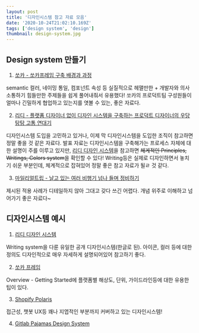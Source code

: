 ```yaml
---
layout: post
title: '디자인시스템 참고 자료 모음'
date: '2020-10-24T21:02:10.169Z'
tags: ['design system', 'design']
thumbnail: design-system.jpg
---
```


## Design system 만들기

1. [쏘카 - 쏘카프레임 구축 배경과 과정](https://www.slideshare.net/NaverEngineering/ss-238530731)

semantic 컬러, 네이밍 통일, 컴포넌트 속성 등 실질적으로 헤맬만한 + 개발자와 의사소통하기 힘들만한 주제들을 쉽게 풀어내줘서 유용했다!
쏘카의 프로덕트팀 구성원들이 얼마나 긴밀하게 협업하고 있는지를 엿볼 수 있는, 좋은 자료다.

2. [리디 - 플랫폼 디자이너 없이 디자인 시스템을 구축하는 프로덕트 디자이너의 우당탕탕 고통 연대기](https://www.slideshare.net/NaverEngineering/ss-238530637)

디자인시스템 도입을 고민하고 있거나, 이제 막 디자인시스템을 도입한 조직이 참고하면 정말 좋을 것 같은 자료다.
발표 자료는 디자인시스템을 구축해가는 프로세스 자체에 대한 설명이 주를 이루고 있지만, [리디 디자인 시스템](https://ridi.design/)을 참고하면 ~~체게적인 Principles, Writings, Colors system~~을 확인할 수 있다!
Writing등은 실제로 디자인하면서 놓치기 쉬운 부분인데, 체계적으로 잡혀있어 정말 좋은 참고 자료가 될ㄹ 것 같다.

3. [마일리얼트립 - 날고 있는 여러 비행기 넘나 들며 정비하기](https://www.slideshare.net/NaverEngineering/ss-238530809)

제시된 적용 사례가 디테일하지 않아 그대고 갖다 쓰긴 어렵다. 개념 위주로 이해하고 넘어가기 좋은 자료다~

## 디자인시스템 예시

1. [리디 디자인 시스템](https://ridi.design/)

Writing system을 다룬 유일한 공개 디자인시스템(한글로 된).
아이콘, 컬러 등에 대한 정의도 디자인적으로 매우 자세하게 설명되어있어 참고하기 좋다.

2. [쏘카 프레임](https://socarframe.socar.kr/8bb3aba4a/p/5857a5-socar-frame)

Overview - Getting Started에 플랫폼별 해상도, 단위, 가이드라인등에 대한 유용한 팁이 있다.

3. [Shopify Polaris](https://polaris.shopify.com/)

접근성, 챗봇 UX등 꽤나 지엽적인 부분까지 커버하고 있는 디자인시스템!

4. [Gitlab Pajamas Design System](https://design.gitlab.com/)
